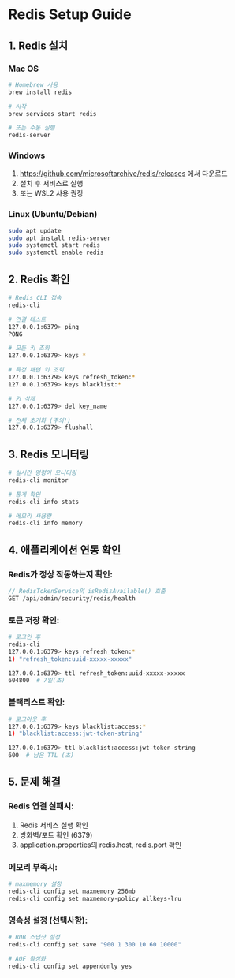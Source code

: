 # Redis Setup Guide

## 1. Redis 설치

### Mac OS
```bash
# Homebrew 사용
brew install redis

# 시작
brew services start redis

# 또는 수동 실행
redis-server
```

### Windows
1. https://github.com/microsoftarchive/redis/releases 에서 다운로드
2. 설치 후 서비스로 실행
3. 또는 WSL2 사용 권장

### Linux (Ubuntu/Debian)
```bash
sudo apt update
sudo apt install redis-server
sudo systemctl start redis
sudo systemctl enable redis
```

## 2. Redis 확인
```bash
# Redis CLI 접속
redis-cli

# 연결 테스트
127.0.0.1:6379> ping
PONG

# 모든 키 조회
127.0.0.1:6379> keys *

# 특정 패턴 키 조회
127.0.0.1:6379> keys refresh_token:*
127.0.0.1:6379> keys blacklist:*

# 키 삭제
127.0.0.1:6379> del key_name

# 전체 초기화 (주의!)
127.0.0.1:6379> flushall
```

## 3. Redis 모니터링
```bash
# 실시간 명령어 모니터링
redis-cli monitor

# 통계 확인
redis-cli info stats

# 메모리 사용량
redis-cli info memory
```

## 4. 애플리케이션 연동 확인

### Redis가 정상 작동하는지 확인:
```java
// RedisTokenService의 isRedisAvailable() 호출
GET /api/admin/security/redis/health
```

### 토큰 저장 확인:
```bash
# 로그인 후
redis-cli
127.0.0.1:6379> keys refresh_token:*
1) "refresh_token:uuid-xxxxx-xxxxx"

127.0.0.1:6379> ttl refresh_token:uuid-xxxxx-xxxxx
604800  # 7일(초)
```

### 블랙리스트 확인:
```bash
# 로그아웃 후
127.0.0.1:6379> keys blacklist:access:*
1) "blacklist:access:jwt-token-string"

127.0.0.1:6379> ttl blacklist:access:jwt-token-string
600  # 남은 TTL (초)
```

## 5. 문제 해결

### Redis 연결 실패시:
1. Redis 서비스 실행 확인
2. 방화벽/포트 확인 (6379)
3. application.properties의 redis.host, redis.port 확인

### 메모리 부족시:
```bash
# maxmemory 설정
redis-cli config set maxmemory 256mb
redis-cli config set maxmemory-policy allkeys-lru
```

### 영속성 설정 (선택사항):
```bash
# RDB 스냅샷 설정
redis-cli config set save "900 1 300 10 60 10000"

# AOF 활성화
redis-cli config set appendonly yes
```
